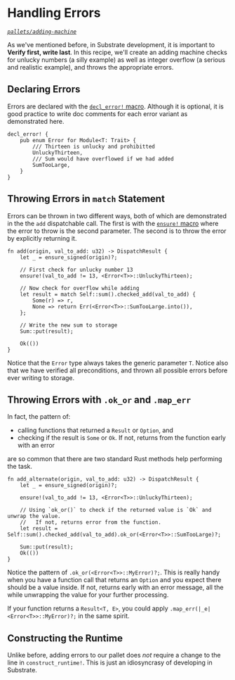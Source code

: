 # Handling Errors
*[`pallets/adding-machine`](https://github.com/substrate-developer-hub/recipes/tree/master/pallets/adding-machine)*

As we've mentioned before, in Substrate development, it is important to **Verify first, write last**. In this recipe, we'll create an adding machine checks for unlucky numbers (a silly example) as well as integer overflow (a serious and realistic example), and throws the appropriate errors.

## Declaring Errors

Errors are declared with the [`decl_error!` macro](https://substrate.dev/rustdocs/v2.0.0-alpha.8/frame_support/macro.decl_error.html). Although it is optional, it is good practice to write doc comments for each error variant as demonstrated here.

```rust, ignore
decl_error! {
	pub enum Error for Module<T: Trait> {
		/// Thirteen is unlucky and prohibitted
		UnluckyThirteen,
		/// Sum would have overflowed if we had added
		SumTooLarge,
	}
}
```

## Throwing Errors in `match` Statement

Errors can be thrown in two different ways, both of which are demonstrated in the the `add` dispatchable call. The first is with the [`ensure!` macro](https://substrate.dev/rustdocs/v2.0.0-alpha.8/frame_support/macro.ensure.html) where the error to throw is the second parameter. The second is to throw the error by explicitly returning it.

```rust, ignore
fn add(origin, val_to_add: u32) -> DispatchResult {
	let _ = ensure_signed(origin)?;

	// First check for unlucky number 13
	ensure!(val_to_add != 13, <Error<T>>::UnluckyThirteen);

	// Now check for overflow while adding
	let result = match Self::sum().checked_add(val_to_add) {
		Some(r) => r,
		None => return Err(<Error<T>>::SumTooLarge.into()),
	};

	// Write the new sum to storage
	Sum::put(result);

	Ok(())
}
```

Notice that the `Error` type always takes the generic parameter `T`. Notice also that we have verified all preconditions, and thrown all possible errors before ever writing to storage.

## Throwing Errors with `.ok_or` and `.map_err`

In fact, the pattern of:

* calling functions that returned a `Result` or `Option`, and
* checking if the result is `Some` or `Ok`. If not, returns from the function early with an error

are so common that there are two standard Rust methods help performing the task.

```rust, ignore
fn add_alternate(origin, val_to_add: u32) -> DispatchResult {
	let _ = ensure_signed(origin)?;

	ensure!(val_to_add != 13, <Error<T>>::UnluckyThirteen);

	// Using `ok_or()` to check if the returned value is `Ok` and unwrap the value.
	//   If not, returns error from the function.
	let result = Self::sum().checked_add(val_to_add).ok_or(<Error<T>>::SumTooLarge)?;

	Sum::put(result);
	Ok(())
}
```

Notice the pattern of `.ok_or(<Error<T>>::MyError)?;`. This is really handy when you have a function call that returns an `Option` and you expect there should be a value inside. If not, returns early with an error message, all the while unwrapping the value for your further processing.

If your function returns a `Result<T, E>`, you could apply `.map_err(|_e| <Error<T>>::MyError)?;` in the same spirit.

## Constructing the Runtime

Unlike before, adding errors to our pallet does _not_ require a change to the line in `construct_runtime!`. This is just an idiosyncrasy of developing in Substrate.
